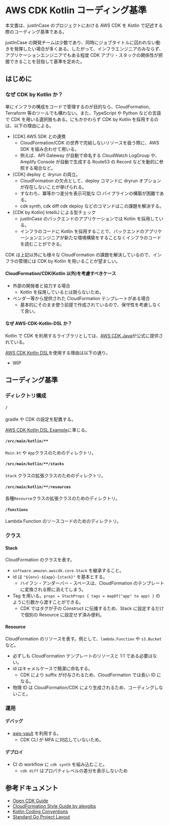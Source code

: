 # AWS CDK Kotlin コーディング基準

本文書は、justInCase のプロジェクトにおける AWS CDK を Kotlin で記述する際のコーディング基準である。

justInCase の開発チームは少数であり、同時にジョブタイトルに囚われない動きを発揮したい場合が多くある。したがって、インフラエンジニアのみならず、アプリケーションエンジニアでもある程度 CDK アプリ・スタックの関係性が把握できることを目指して基準を定めた。

## はじめに

### なぜ CDK by Kotlin か？

単にインフラの構成をコードで管理するのが目的なら、CloudFormation, Terraform 等のツールでも構わない。また、TypeScript や Python などの言語で CDK を用いる選択肢もある。にもかかわらず CDK by Kotlin を採用するのは、以下の理由による。

- [CDK] AWS SDK との連携
  - CloudFormation/CDK の世界で完結しないリソースを扱う際に、AWS SDK を組み合わせて用いる。
  - 例えば、API Gateway が自動で命名する CloudWatch LogGroup や、Amplify Console が自動で生成する Route53 の Record などを動的に参照する場合など。
- [CDK] deploy と dryrun の両立。
  - CloudFormation の欠点として、deploy コマンドに dryrun オプションが存在しないことが挙げられる。
  - すなわち、冪等かつ差分を表示可能な CI パイプラインの構築が困難である。
  - cdk synth, cdk diff cdk deploy などのコマンドはこの課題を解決する。
- [CDK by Kotlin] IntelliJ による型チェック
  - justInCase のバックエンドのアプリケーションでは Kotlin を採用している。
  - インフラのコードに Kotlin を採用することで、バックエンドのアプリケーションエンジニアが新たな環境構築をすることなくインフラのコードを読むことができる。

CDK は上記以外にも様々な CloudFormation の課題を解決しているので、インフラの管理には CDK by Kotlin を用いることが望ましい。

#### CloudFormation/CDK(Kotlin 以外)を考慮すべきケース

- 外部の開発者と協力する場合
  - Kotlin を採用しているとは限らないため。
- ベンダー等から提供された CloudFormation テンプレートがある場合
  - 基本的にそのまま使う前提で作成されているので、保守性を考慮しなくて良い。

#### なぜ AWS-CDK-Kotlin-DSL か？

Kotlin で CDK を利用するライブラリとしては、[AWS CDK Java](https://mvnrepository.com/artifact/software.amazon.awscdk)が公式に提供されている。

[AWS CDK Kotlin DSL](https://github.com/justincase-jp/AWS-CDK-Kotlin-DSL)を使用する理由は以下の通り。

- WIP

## コーディング基準

### ディレクトリ構成

#### `/`

gradle や CDK の設定を配置する。

[AWS CDK Kotlin DSL Example](https://github.com/justincase-jp/AWS-CDK-Kotlin-DSL/tree/master/example)に準じる。

#### `/src/main/kotlin/**`

`Main.kt` や `App`クラスのためのディレクトリ。

#### `/src/main/kotlin/**/stacks`

`Stack` クラスの拡張クラスのためのディレクトリ。

#### `/src/main/kotlin/**/resources`

各種`Resource`クラスの拡張クラスのためのディレクトリ。

#### `/functions`

Lambda Function のソースコードのためのディレクトリ。

### クラス

#### Stack

CloudFormation のクラスを表す。

- `software.amazon.awscdk.core.Stack` を継承すること。
- id は `"${env}-${app}-{stack}"` を基本とする。
  - ハイフン・アンダーバー・スペースは、CloudFormation のテンプレートに変換される際に消えてしまう。
- Tag を用いる。`props = StackProps { tags = mapOf("app" to app) }` のように引数から渡すことができる。
  - CDK ではタグが子の Construct に伝播するため、Stack に設定するだけで個別の Resource に設定せず済み便利。

#### Resource

CloudFormation のリソースを表す。例として、`lambda.Function` や `s3.Bucket` など。

- 必ずしも CloudFormation テンプレートのリソースと 1:1 である必要はない。
- id はキャメルケースで簡潔に命名する。
  - CDK により suffix が付与されるため、CloudFormation では長い ID になる。
- 物理 ID は CloudFormation/CDK により生成されるため、コーディングしないこと。

### 運用

#### デバッグ

- [aws-vault](https://github.com/99designs/aws-vault) を利用する。
  - CDK CLI が MFA に対応していないため。

#### デプロイ

- CI の workflow に `cdk synth` を組み込むこと。
  - `cdk diff` はプロパティレベルの差分を表示しないため

## 参考ドキュメント

- [Open CDK Guide](https://github.com/kevinslin/open-cdk)
- [CloudFormation Style Guide by alexgibs](https://github.com/alexgibs/cfnstyle)
- [Kotlin Coding Conventions](https://kotlinlang.org/docs/reference/coding-conventions.html)
- [Standard Go Project Layout](https://github.com/golang-standards/project-layout)
